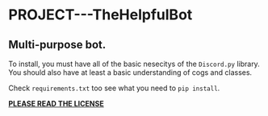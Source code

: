 # PROJECT---TheHelpfulBot
## Multi-purpose bot.

To install, you must have all of the basic nesecitys of the `Discord.py` library.
You should also have at least a basic understanding of cogs and classes.

Check `requirements.txt` too see what you need to `pip install`.


<u>**PLEASE READ THE LICENSE**</u>
